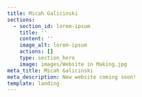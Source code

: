 ```yaml
---
title: Micah Galicinski
sections:
  - section_id: lorem-ipsum
    title: ''
    content: ''
    image_alt: lorem-ipsum
    actions: []
    type: section_hero
    image: images/Website in Making.jpg
meta_title: Micah Galicinski
meta_description: New website coming soon!
template: landing
---
```

